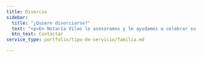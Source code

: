 ```yaml
---
title: Divorcio
sidebar:
  title: "¿Quiere divorciarse?"
  text: "<p>En Notaría Vilas le asesoramos y le ayudamos a celebrar su divorcio.</p>"
  btn_text: Contactar
service_type: portfolio/tipo-de-servicio/familia.md

---
```

